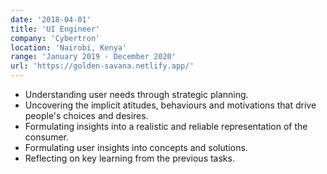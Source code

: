 ```yaml
---
date: '2018-04-01'
title: 'UI Engineer'
company: 'Cybertron'
location: 'Nairobi, Kenya'
range: 'January 2019 - December 2020'
url: 'https://golden-savana.netlify.app/'
---
```


- Understanding user needs through strategic planning.
- Uncovering the implicit atitudes, behaviours and motivations that drive people's choices and desires.
- Formulating insights into a realistic and reliable representation of the consumer.
- Formulating user insights into concepts and solutions.
- Reflecting on key learning from the previous tasks.
